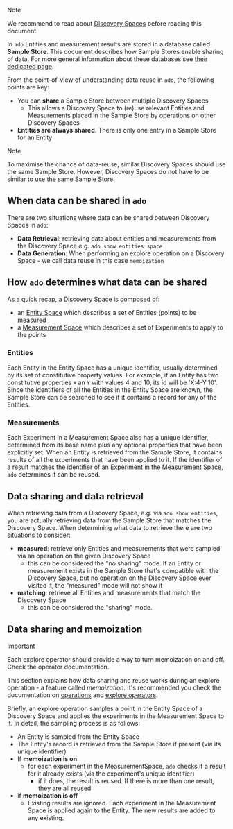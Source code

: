 <!-- markdownlint-disable-next-line first-line-h1 -->
> [!NOTE]
>
> We recommend to read about [Discovery Spaces](discovery-spaces.md) before
> reading this document.

In `ado` Entities and measurement results are stored in a database called
**Sample Store**. This document describes how Sample Stores enable sharing of
data. For more general information about these databases see
[their dedicated page](../resources/sample-stores.md).

From the point-of-view of understanding data reuse in `ado`, the following
points are key:

- You can **share** a Sample Store between multiple Discovery Spaces
  - This allows a Discovery Space to (re)use relevant Entities and Measurements
    placed in the Sample Store by operations on other Discovery Spaces
- **Entities are always shared**. There is only one entry in a Sample Store for
  an Entity

> [!NOTE]
>
> To maximise the chance of data-reuse, similar Discovery Spaces should use the
> same Sample Store. However, Discovery Spaces do not have to be similar to use
> the same Sample Store.

## When data can be shared in `ado`

There are two situations where data can be shared between Discovery Spaces in
`ado`:

- **Data Retrieval**: retrieving data about entities and measurements from the
  Discovery Space e.g. `ado show entities space`
- **Data Generation**: When performing an explore operation on a Discovery
  Space - we call data reuse in this case `memoization`

## How `ado` determines what data can be shared

As a quick recap, a Discovery Space is composed of:

- an [Entity Space](entity-spaces.md) which describes a set of Entities (points)
  to be measured
- a [Measurement Space](actuators.md#measurement-space) which describes a set of
  Experiments to apply to the points

### Entities

Each Entity in the Entity Space has a unique identifier, usually determined by
its set of constitutive property values. For example, if an Entity has two
constitutive properties `X` an `Y` with values 4 and 10, its id will be
'X:4-Y:10'. Since the identifiers of all the Entities in the Entity Space are
known, the Sample Store can be searched to see if it contains a record for any
of the Entities.

### Measurements

Each Experiment in a Measurement Space also has a unique identifier, determined
from its base name plus any optional properties that have been explicitly set.
When an Entity is retrieved from the Sample Store, it contains results of all
the experiments that have been applied to it. If the identifier of a result
matches the identifier of an Experiment in the Measurement Space, `ado`
determines it can be reused.

## Data sharing and data retrieval

When retrieving data from a Discovery Space, e.g. via `ado show entities`, you
are actually retrieving data from the Sample Store that matches the Discovery
Space. When determining what data to retrieve there are two situations to
consider:

- **measured**: retrieve only Entities and measurements that were sampled via an
  operation on the given Discovery Space
  - this can be considered the "no sharing" mode. If an Entity or measurement
    exists in the Sample Store that's compatible with the Discovery Space, but
    no operation on the Discovery Space ever visited it, the "measured" mode
    will not show it
- **matching**: retrieve all Entities and measurements that match the Discovery
  Space
  - this can be considered the "sharing" mode.

## Data sharing and memoization

> [!IMPORTANT]
>
> Each explore operator should provide a way to turn memoization on
> and off. Check the operator documentation.

This section explains how data sharing and reuse works during an explore
operation - a feature called _memoization_. It's recommended you check the
documentation on [operations](../resources/operation.md) and
[explore operators](../operators/explore_operators.md).

Briefly, an explore operation samples a point in the Entity Space of a Discovery
Space and applies the experiments in the Measurement Space to it. In detail, the
sampling process is as follows:

- An Entity is sampled from the Entity Space
- The Entity's record is retrieved from the Sample Store if present (via its
  unique identifier)
- If **memoization is on**
  - for each experiment in the MeasurementSpace, `ado` checks if a result for it
    already exists (via the experiment's unique identifier)
    - if it does, the result is reused. If there is more than one result, they
      are all reused
- if **memoization is off**
  - Existing results are ignored. Each experiment in the Measurement Space is
    applied again to the Entity. The new results are added to any existing.
